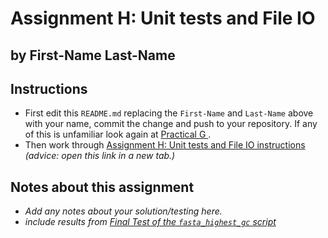 # Assignment H: Unit tests and File IO
## by First-Name Last-Name

## Instructions
* First edit this `README.md` replacing the `First-Name` and `Last-Name` 
  above with your name, commit the change and push to your repository. 
  If any of this is unfamiliar look again at 
  [Practical G
  ](https://canvas.anglia.ac.uk/courses/1490/pages/practical-g-version-control-with-git#classroom).
* Then work through 
  [Assignment H: Unit tests and File IO instructions
  ](.instructions/README.md) *(advice: open this link in a new tab.)*

## Notes about this assignment

* *Add any notes about your solution/testing here.*
* *include results from
  [Final Test of the `fasta_highest_gc` script](
  2_fasta_gc_content/README.md#final-test-of-the-fasta_highest_gc-script)*
